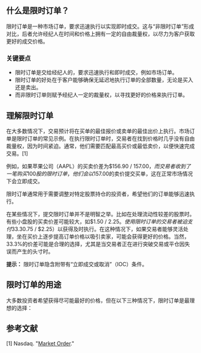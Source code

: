 ## 什么是限时订单？

限时订单是一种市场订单，要求迅速执行以实现即时成交。这与“非限时订单”形成对比，后者允许经纪人在时间和价格上拥有一定的自由裁量权，以尽力为客户获取更好的成交价格。

### 关键要点

- 限时订单是交给经纪人的，要求迅速执行和即时成交，例如市场订单。
- 限时订单的好处在于客户能够确保无延迟地执行订单的全部数量，无论是买入还是卖出。
- 而非限时订单则赋予经纪人一定的裁量权，以寻找更好的价格来执行订单。

## 理解限时订单

在大多数情况下，交易预计将在买单的最佳报价或卖单的最佳出价上执行。市场订单是限时订单的常见示例。在执行限时订单时，交易者在找到价格时几乎没有自由裁量权，因为时间紧迫。通常，他们需要匹配最高买价或最低卖价，以便快速完成交易。[1]

例如，如果苹果公司（AAPL）的买卖价差为$156.90 / $157.00，而交易者收到了一笔购买100股的限时订单，他们会以$157.00的卖价提交买单，这在正常市场情况下会立即成交。

限时订单通常用于需要调整对特定股票持仓的投资者，希望他们的订单能够迅速执行。

在某些情况下，提交限时订单并不是明智之举。比如在处理流动性较差的股票时。有些小盘股的买卖价差可能较大，如$1.50 / $2.25。使用限时订单的交易者被迫支付33.3%的价差（$0.75 / $2.25）以获得及时执行。在这种情况下，如果交易者能够灵活处理，坐在买价上逐步提高订单价格以吸引卖家，可能会获得更好的价格。当然，33.3%的价差可能是合理的选择，尤其是当交易者正在进行突破交易或平仓因失误而产生的头寸时。

**提示：** 限时订单隐含附带有“立即成交或取消”（IOC）条件。

## 限时订单的用途

大多数投资者希望获得尽可能最好的价格，但在以下三种情况下，限时订单是最理想的选择：

## 参考文献

[1] Nasdaq. "[Market Order](https://www.nasdaq.com/glossary/m/market-order)."
